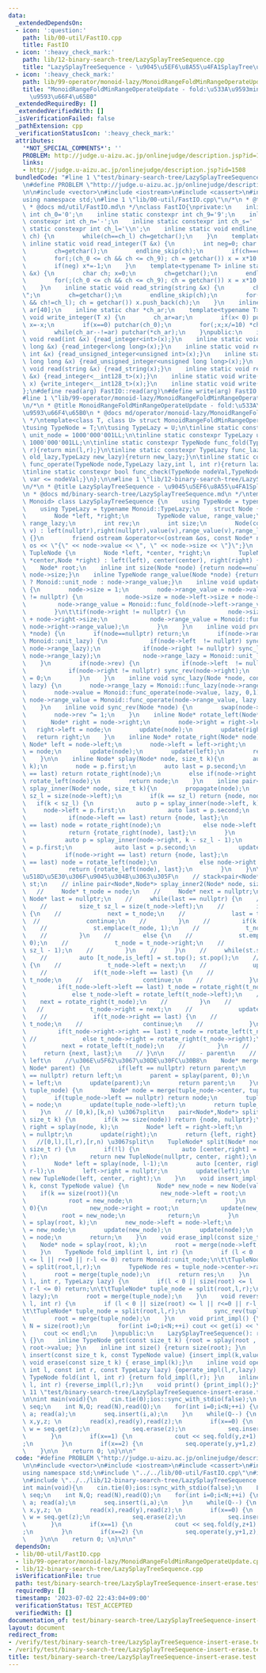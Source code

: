 ```yaml
---
data:
  _extendedDependsOn:
  - icon: ':question:'
    path: lib/00-util/FastIO.cpp
    title: FastIO
  - icon: ':heavy_check_mark:'
    path: lib/12-binary-search-tree/LazySplayTreeSequence.cpp
    title: "LazySplayTreeSequence - \u9045\u5EF6\u8A55\u4FA1SplayTree\u5217"
  - icon: ':heavy_check_mark:'
    path: lib/99-operator/monoid-lazy/MonoidRangeFoldMinRangeOperateUpdate.cpp
    title: "MonoidRangeFoldMinRangeOperateUpdate - fold:\u533A\u9593min, operate:\u533A\
      \u9593\u66F4\u65B0"
  _extendedRequiredBy: []
  _extendedVerifiedWith: []
  _isVerificationFailed: false
  _pathExtension: cpp
  _verificationStatusIcon: ':heavy_check_mark:'
  attributes:
    '*NOT_SPECIAL_COMMENTS*': ''
    PROBLEM: http://judge.u-aizu.ac.jp/onlinejudge/description.jsp?id=1508
    links:
    - http://judge.u-aizu.ac.jp/onlinejudge/description.jsp?id=1508
  bundledCode: "#line 1 \"test/binary-search-tree/LazySplayTreeSequence-insert-erase.test.cpp\"\
    \n#define PROBLEM \"http://judge.u-aizu.ac.jp/onlinejudge/description.jsp?id=1508\"\
    \n\n#include <vector>\n#include <iostream>\n#include <cassert>\n#include <queue>\n\
    using namespace std;\n#line 1 \"lib/00-util/FastIO.cpp\"\n/*\n * @title FastIO\n\
    \ * @docs md/util/FastIO.md\n */\nclass FastIO{\nprivate:\n    inline static constexpr\
    \ int ch_0='0';\n    inline static constexpr int ch_9='9';\n    inline static\
    \ constexpr int ch_n='-';\n    inline static constexpr int ch_s=' ';\n    inline\
    \ static constexpr int ch_l='\\n';\n    inline static void endline_skip(char&\
    \ ch) {\n        while(ch==ch_l) ch=getchar();\n    }\n    template<typename T>\
    \ inline static void read_integer(T &x) {\n        int neg=0; char ch; x=0;\n\
    \        ch=getchar();\n        endline_skip(ch);\n        if(ch==ch_n) neg=1,ch=getchar();\n\
    \        for(;(ch_0 <= ch && ch <= ch_9); ch = getchar()) x = x*10 + (ch-ch_0);\n\
    \        if(neg) x*=-1;\n    }\n    template<typename T> inline static void read_unsigned_integer(T\
    \ &x) {\n        char ch; x=0;\n        ch=getchar();\n        endline_skip(ch);\n\
    \        for(;(ch_0 <= ch && ch <= ch_9); ch = getchar()) x = x*10 + (ch-ch_0);\n\
    \    }\n    inline static void read_string(string &x) {\n        char ch; x=\"\
    \";\n        ch=getchar();\n        endline_skip(ch);\n        for(;(ch != ch_s\
    \ && ch!=ch_l); ch = getchar()) x.push_back(ch);\n    }\n    inline static char\
    \ ar[40];\n    inline static char *ch_ar;\n    template<typename T> inline static\
    \ void write_integer(T x) {\n        ch_ar=ar;\n        if(x< 0) putchar(ch_n),\
    \ x=-x;\n        if(x==0) putchar(ch_0);\n        for(;x;x/=10) *ch_ar++=(ch_0+x%10);\n\
    \        while(ch_ar--!=ar) putchar(*ch_ar);\n    }\npublic:\n    inline static\
    \ void read(int &x) {read_integer<int>(x);}\n    inline static void read(long\
    \ long &x) {read_integer<long long>(x);}\n    inline static void read(unsigned\
    \ int &x) {read_unsigned_integer<unsigned int>(x);}\n    inline static void read(unsigned\
    \ long long &x) {read_unsigned_integer<unsigned long long>(x);}\n    inline static\
    \ void read(string &x) {read_string(x);}\n    inline static void read(__int128_t\
    \ &x) {read_integer<__int128_t>(x);}\n    inline static void write(__int128_t\
    \ x) {write_integer<__int128_t>(x);}\n    inline static void write(char x) {putchar(x);}\n\
    };\n#define read(arg) FastIO::read(arg)\n#define write(arg) FastIO::write(arg)\n\
    #line 1 \"lib/99-operator/monoid-lazy/MonoidRangeFoldMinRangeOperateUpdate.cpp\"\
    \n/*\n * @title MonoidRangeFoldMinRangeOperateUpdate - fold:\u533A\u9593min, operate:\u533A\
    \u9593\u66F4\u65B0\n * @docs md/operator/monoid-lazy/MonoidRangeFoldMinRangeOperateUpdate.md\n\
    \ */\ntemplate<class T, class U> struct MonoidRangeFoldMinRangeOperateUpdate {\n\
    \tusing TypeNode = T;\n\tusing TypeLazy = U;\n\tinline static constexpr TypeNode\
    \ unit_node = 1000'000'001LL;\n\tinline static constexpr TypeLazy unit_lazy =\
    \ 1000'000'001LL;\n\tinline static constexpr TypeNode func_fold(TypeNode l,TypeNode\
    \ r){return min(l,r);}\n\tinline static constexpr TypeLazy func_lazy(TypeLazy\
    \ old_lazy,TypeLazy new_lazy){return new_lazy;}\n\tinline static constexpr TypeNode\
    \ func_operate(TypeNode node,TypeLazy lazy,int l, int r){return lazy==unit_lazy?node:lazy;}\n\
    \tinline static constexpr bool func_check(TypeNode nodeVal,TypeNode var){return\
    \ var <= nodeVal;}\n};\n\n#line 1 \"lib/12-binary-search-tree/LazySplayTreeSequence.cpp\"\
    \n/*\n * @title LazySplayTreeSequence - \u9045\u5EF6\u8A55\u4FA1SplayTree\u5217\
    \n * @docs md/binary-search-tree/LazySplayTreeSequence.md\n */\ntemplate<class\
    \ Monoid> class LazySplayTreeSequence {\n    using TypeNode = typename Monoid::TypeNode;\n\
    \    using TypeLazy = typename Monoid::TypeLazy;\n    struct Node {\n    public:\n\
    \        Node *left, *right;\n        TypeNode value, range_value;\n        TypeLazy\
    \ range_lazy;\n        int rev;\n        int size;\n        Node(const TypeNode\
    \ v) : left(nullptr),right(nullptr),value(v),range_value(v),range_lazy(Monoid::unit_lazy),size(1),rev(0)\
    \ {}\n        friend ostream &operator<<(ostream &os, const Node* node) {return\
    \ os << \"{\" << node->value << \", \" << node->size << \"}\";}\n    };\n    struct\
    \ TupleNode {\n        Node *left, *center, *right;\n        TupleNode(Node *left,Node\
    \ *center,Node *right) : left(left), center(center), right(right) {}\n    };\n\
    \    Node* root;\n    inline int size(Node *node) {return node==nullptr ? 0 :\
    \ node->size;}\n    inline TypeNode range_value(Node *node) {return node==nullptr\
    \ ? Monoid::unit_node : node->range_value;}\n    inline void update(Node *node)\
    \ {\n        node->size = 1;\n        node->range_value = node->value;\n\t\tif(node->left\
    \ != nullptr) {\n            node->size = node->left->size + node->size;\n   \
    \         node->range_value = Monoid::func_fold(node->left->range_value, node->range_value);\n\
    \        }\n\t\tif(node->right != nullptr) {\n            node->size = node->size\
    \ + node->right->size;\n            node->range_value = Monoid::func_fold(node->range_value,\
    \ node->right->range_value);\n        }\n    }\n    inline void propagate(Node\
    \ *node) {\n        if(node==nullptr) return;\n        if(node->range_lazy !=\
    \ Monoid::unit_lazy) {\n            if(node->left  != nullptr) sync_lazy(node->left,\
    \ node->range_lazy);\n            if(node->right != nullptr) sync_lazy(node->right,\
    \ node->range_lazy);\n            node->range_lazy = Monoid::unit_lazy;\n    \
    \    }\n        if(node->rev) {\n            if(node->left  != nullptr) sync_rev(node->left);\n\
    \            if(node->right != nullptr) sync_rev(node->right);\n            node->rev\
    \ = 0;\n        }\n    }\n    inline void sync_lazy(Node *node, const TypeLazy\
    \ lazy) {\n        node->range_lazy = Monoid::func_lazy(node->range_lazy, lazy);\n\
    \        node->value = Monoid::func_operate(node->value, lazy, 0,1);\n       \
    \ node->range_value = Monoid::func_operate(node->range_value, lazy, 0, node->size);\n\
    \    }\n    inline void sync_rev(Node *node) {\n        swap(node->left, node->right);\n\
    \        node->rev ^= 1;\n    }\n    inline Node* rotate_left(Node* node){\n \
    \       Node* right = node->right;\n        node->right = right->left;\n     \
    \   right->left = node;\n        update(node);\n        update(right);\n     \
    \   return right;\n    }\n    inline Node* rotate_right(Node* node){\n       \
    \ Node* left = node->left;\n        node->left = left->right;\n        left->right\
    \ = node;\n        update(node);\n        update(left);\n        return left;\n\
    \    }\n\n    inline Node* splay(Node* node, size_t k){\n        auto p = splay_inner(node,\
    \ k);\n        node = p.first;\n        auto last = p.second;\n        if(node->left\
    \ == last) return rotate_right(node);\n        else if(node->right == last) return\
    \ rotate_left(node);\n        return node;\n    }\n    inline pair<Node*,Node*>\
    \ splay_inner(Node* node, size_t k){\n        propagate(node);\n        size_t\
    \ sz_l = size(node->left);\n        if(k == sz_l) return {node, node};\n     \
    \   if(k < sz_l) {\n            auto p = splay_inner(node->left, k);\n       \
    \     node->left = p.first;\n            auto last = p.second;\n            update(node);\n\
    \            if(node->left == last) return {node, last};\n            if(node->left->left\
    \ == last) node = rotate_right(node);\n            else node->left = rotate_left(node->left);\n\
    \            return {rotate_right(node), last};\n        }\n        else {\n \
    \           auto p = splay_inner(node->right, k - sz_l - 1);\n            node->right\
    \ = p.first;\n            auto last = p.second;\n            update(node);\n \
    \           if(node->right == last) return {node, last};\n            if(node->right->right\
    \ == last) node = rotate_left(node);\n            else node->right = rotate_right(node->right);\n\
    \            return {rotate_left(node), last};\n        }\n    }\n\n    // \u975E\
    \u518D\u5E30\u306F\u9045\u304B\u3063\u305F\n    // stack<pair<Node*, size_t>>\
    \ st;\n    // inline pair<Node*,Node*> splay_inner2(Node* node, size_t k){\n \
    \   //     Node* t_node = node;\n    //     Node* next = nullptr;\n    //    \
    \ Node* last = nullptr;\n    //     while(last == nullptr) {\n    //         propagate(t_node);\n\
    \    //         size_t sz_l = size(t_node->left);\n    //         if(k == sz_l)\
    \ {\n    //             next = t_node;\n    //             last = t_node;\n  \
    \  //             continue;\n    //         }\n    //         if(k < sz_l) {\n\
    \    //             st.emplace(t_node, 1);\n    //             t_node = t_node->left;\n\
    \    //         }\n    //         else {\n    //             st.emplace(t_node,\
    \ 0);\n    //             t_node = t_node->right;\n    //             k = (k -\
    \ sz_l - 1);\n    //         }\n    //     }\n    //     while(st.size()) {\n\
    \    //         auto [t_node,is_left] = st.top(); st.pop();\n    //         if(is_left)\
    \ {\n    //             t_node->left = next;\n    //             update(t_node);\n\
    \    //             if(t_node->left == last) {\n    //                 next =\
    \ t_node;\n    //                 continue;\n    //             }\n    //    \
    \         if(t_node->left->left == last) t_node = rotate_right(t_node);\n    //\
    \             else t_node->left = rotate_left(t_node->left);\n    //         \
    \    next = rotate_right(t_node);\n    //         }\n    //         else {\n \
    \   //             t_node->right = next;\n    //             update(t_node);\n\
    \    //             if(t_node->right == last) {\n    //                 next =\
    \ t_node;\n    //                 continue;\n    //             }\n    //    \
    \         if(t_node->right->right == last) t_node = rotate_left(t_node);\n   \
    \ //             else t_node->right = rotate_right(t_node->right);\n    //   \
    \          next = rotate_left(t_node);\n    //         }\n    //     }\n    //\
    \     return {next, last};\n    // }\n\n    //    - parent\n    //   |\n    //\
    \ left\n    //\u306E\u5F62\u3067\u30DE\u30FC\u30B8\n    Node* merge(Node* left,\
    \ Node* parent) {\n        if(left == nullptr) return parent;\n        if(parent\
    \ == nullptr) return left;\n        parent = splay(parent, 0);\n        parent->left\
    \ = left;\n        update(parent);\n        return parent;\n    }\n    Node* merge(TupleNode*\
    \ tuple_node) {\n        Node* node = merge(tuple_node->center, tuple_node->right);\n\
    \        if(tuple_node->left == nullptr) return node;\n        tuple_node->left->right\
    \ = node;\n        update(tuple_node->left);\n        return tuple_node->left;\n\
    \    }\n    // [0,k),[k,n) \u3067split\n    pair<Node*,Node*> split(Node* node,\
    \ size_t k) {\n        if(k >= size(node)) return {node, nullptr};\n        Node*\
    \ right = splay(node, k);\n        Node* left = right->left;\n        right->left\
    \ = nullptr;\n        update(right);\n        return {left, right};\n    }\n \
    \   //[0,l),[l,r),[r,n) \u3067split\n    TupleNode* split(Node* node, size_t l,\
    \ size_t r) {\n        if(!l) {\n            auto [center,right] = split(node,\
    \ r);\n            return new TupleNode(nullptr, center, right);\n        }\n\
    \        Node* left = splay(node, l-1);\n        auto [center, right] = split(left->right,\
    \ r-l);\n        left->right = nullptr;\n        update(left);\n        return\
    \ new TupleNode(left, center, right);\n    }\n    void insert_impl(const size_t\
    \ k, const TypeNode value) {\n        Node* new_node = new Node(value);\n    \
    \    if(k == size(root)){\n            new_node->left = root;\n            update(new_node);\n\
    \            root = new_node;\n            return;\n        }\n        if(k ==\
    \ 0){\n            new_node->right = root;\n            update(new_node);\n  \
    \          root = new_node;\n            return;\n        }\n        Node* node\
    \ = splay(root, k);\n        new_node->left = node->left;\n        node->left\
    \ = new_node;\n        update(new_node);\n        update(node);\n        root\
    \ = node;\n        return;\n    }\n    void erase_impl(const size_t k){\n    \
    \    Node* node = splay(root, k);\n        root = merge(node->left,node->right);\n\
    \    }\n    TypeNode fold_impl(int l, int r) {\n        if (l < 0 || size(root)\
    \ <= l || r<=0 || r-l <= 0) return Monoid::unit_node;\n\t\tTupleNode* tuple_node\
    \ = split(root,l,r);\n        TypeNode res = tuple_node->center->range_value;\n\
    \        root = merge(tuple_node);\n        return res;\n    }\n    void operate_impl(int\
    \ l, int r, TypeLazy lazy) {\n        if(l < 0 || size(root) <= l || r <= 0 ||\
    \ r-l <= 0) return;\n\t\tTupleNode* tuple_node = split(root,l,r);\n        sync_lazy(tuple_node->center,\
    \ lazy);\n        root = merge(tuple_node);\n    }\n    void reverse_impl(int\
    \ l, int r) {\n        if (l < 0 || size(root) <= l || r<=0 || r-l <= 0) return;\n\
    \t\tTupleNode* tuple_node = split(root,l,r);\n        sync_rev(tuple_node->center);\n\
    \        root = merge(tuple_node);\n    }\n    void print_impl() {\n        size_t\
    \ N = size(root);\n        for(int i=0;i<N;++i) cout << get(i) << \" \";\n   \
    \     cout << endl;\n    }\npublic:\n    LazySplayTreeSequence(): root(nullptr)\
    \ {}\n    inline TypeNode get(const size_t k) {root = splay(root , k); return\
    \ root->value; }\n    inline int size() {return size(root); }\n    inline void\
    \ insert(const size_t k, const TypeNode value) {insert_impl(k,value);}\n    inline\
    \ void erase(const size_t k) { erase_impl(k);}\n    inline void operate(const\
    \ int l, const int r, const TypeLazy lazy) {operate_impl(l,r,lazy);}\n    inline\
    \ TypeNode fold(int l, int r) {return fold_impl(l,r); }\n    inline void reverse(int\
    \ l, int r) {reverse_impl(l,r);}\n    void print() {print_impl();}\n};\n#line\
    \ 11 \"test/binary-search-tree/LazySplayTreeSequence-insert-erase.test.cpp\"\n\
    \n\nint main(void){\n    cin.tie(0);ios::sync_with_stdio(false);\n    LazySplayTreeSequence<MonoidRangeFoldMinRangeOperateUpdate<int,int>>\
    \ seq;\n    int N,Q; read(N),read(Q);\n    for(int i=0;i<N;++i) {\n        int\
    \ a; read(a);\n        seq.insert(i,a);\n    }\n    while(Q--) {\n        int\
    \ x,y,z; \n        read(x),read(y),read(z);\n        if(x==0) {\n            auto\
    \ w = seq.get(z);\n            seq.erase(z);\n            seq.insert(y,w);\n \
    \       }\n        if(x==1) {\n            cout << seq.fold(y,z+1) << \"\\n\"\
    ;\n        }\n        if(x==2) {\n            seq.operate(y,y+1,z);\n        }\n\
    \    }\n\n    return 0; \n}\n\n"
  code: "#define PROBLEM \"http://judge.u-aizu.ac.jp/onlinejudge/description.jsp?id=1508\"\
    \n\n#include <vector>\n#include <iostream>\n#include <cassert>\n#include <queue>\n\
    using namespace std;\n#include \"../../lib/00-util/FastIO.cpp\"\n#include \"../../lib/99-operator/monoid-lazy/MonoidRangeFoldMinRangeOperateUpdate.cpp\"\
    \n#include \"../../lib/12-binary-search-tree/LazySplayTreeSequence.cpp\"\n\n\n\
    int main(void){\n    cin.tie(0);ios::sync_with_stdio(false);\n    LazySplayTreeSequence<MonoidRangeFoldMinRangeOperateUpdate<int,int>>\
    \ seq;\n    int N,Q; read(N),read(Q);\n    for(int i=0;i<N;++i) {\n        int\
    \ a; read(a);\n        seq.insert(i,a);\n    }\n    while(Q--) {\n        int\
    \ x,y,z; \n        read(x),read(y),read(z);\n        if(x==0) {\n            auto\
    \ w = seq.get(z);\n            seq.erase(z);\n            seq.insert(y,w);\n \
    \       }\n        if(x==1) {\n            cout << seq.fold(y,z+1) << \"\\n\"\
    ;\n        }\n        if(x==2) {\n            seq.operate(y,y+1,z);\n        }\n\
    \    }\n\n    return 0; \n}\n\n"
  dependsOn:
  - lib/00-util/FastIO.cpp
  - lib/99-operator/monoid-lazy/MonoidRangeFoldMinRangeOperateUpdate.cpp
  - lib/12-binary-search-tree/LazySplayTreeSequence.cpp
  isVerificationFile: true
  path: test/binary-search-tree/LazySplayTreeSequence-insert-erase.test.cpp
  requiredBy: []
  timestamp: '2023-07-02 22:43:04+09:00'
  verificationStatus: TEST_ACCEPTED
  verifiedWith: []
documentation_of: test/binary-search-tree/LazySplayTreeSequence-insert-erase.test.cpp
layout: document
redirect_from:
- /verify/test/binary-search-tree/LazySplayTreeSequence-insert-erase.test.cpp
- /verify/test/binary-search-tree/LazySplayTreeSequence-insert-erase.test.cpp.html
title: test/binary-search-tree/LazySplayTreeSequence-insert-erase.test.cpp
---
```

